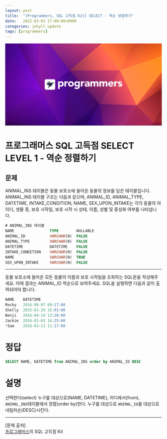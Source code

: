 ```yaml
---
layout: post
title:  "[Programmers, SQL 고득점 Kit] SELECT - 역순 정렬하기"
date:   2022-03-01 17:00:00+0900
categories: jekyll update
tags: [programmers]
---
```


<p align="center"><img src="/assets/img/blog/정보/프로그래머스.png"></p>

# 프로그래머스 SQL 고득점 SELECT LEVEL 1 - 역순 정렬하기
## 문제
ANIMAL_INS 테이블은 동물 보호소에 들어온 동물의 정보를 담은 테이블입니다. ANIMAL_INS 테이블 구조는 다음과 같으며, ANIMAL_ID, ANIMAL_TYPE, DATETIME, INTAKE_CONDITION, NAME, SEX_UPON_INTAKE는 각각 동물의 아이디, 생물 종, 보호 시작일, 보호 시작 시 상태, 이름, 성별 및 중성화 여부를 나타냅니다.  

```sql
# ANIMAL_INS 테이블
NAME                TYPE        NULLABLE
ANIMAL_ID           VARCHAR(N)	FALSE
ANIMAL_TYPE         VARCHAR(N)	FALSE
DATETIME            DATETIME	FALSE
INTAKE_CONDITION    VARCHAR(N)	FALSE
NAME                VARCHAR(N)	TRUE
SEX_UPON_INTAKE     VARCHAR(N)	FALSE
```
  
---
  
동물 보호소에 들어온 모든 동물의 이름과 보호 시작일을 조회하는 SQL문을 작성해주세요. 이때 결과는 ANIMAL_ID 역순으로 보여주세요. SQL을 실행하면 다음과 같이 출력되어야 합니다.  
  
```sql
NAME	DATETIME
Rocky	2016-06-07 09:17:00
Shelly	2015-01-29 15:01:00
Benji	2016-04-19 13:28:00
Jackie	2016-01-03 16:25:00
*Sam	2016-03-13 11:17:00
```

# 정답
```sql
SELECT NAME, DATETIME from ANIMAL_INS order by ANIMAL_ID DESC
```

# 설명
선택한다(select) 누구를 대상으로(NAME, DATETIME), 어디에서(from), `ANIMAL_INS`테이블에서 정렬(order by)한다. 누구를 대상으로 `ANIMAL_ID`를 대상으로 내림차순(DESC)시킨다.  
  
  
---
[문제 출처]  
[프로그래머스](https://programmers.co.kr/)의 SQL 고득점 Kit  